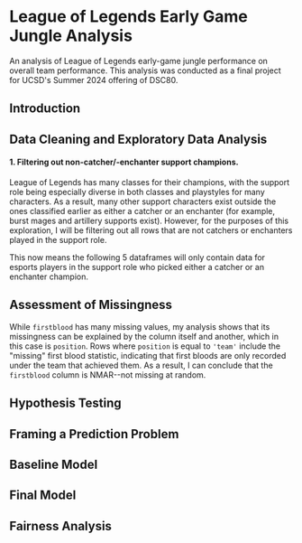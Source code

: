 # League of Legends Early Game Jungle Analysis
 An analysis of League of Legends early-game jungle performance on overall team performance. This analysis was conducted as a final project for UCSD's Summer 2024 offering of DSC80.

## Introduction
## Data Cleaning and Exploratory Data Analysis
#### 1. Filtering out non-catcher/-enchanter support champions.
League of Legends has many classes for their champions, with the support role being especially diverse in both classes and playstyles for many characters. As a result, many other support characters exist outside the ones classified earlier as either a catcher or an enchanter (for example, burst mages and artillery supports exist). However, for the purposes of this exploration, I will be filtering out all rows that are not catchers or enchanters played in the support role.

This now means the following 5 dataframes will only contain data for esports players in the support role who picked either a catcher or an enchanter champion.

## Assessment of Missingness
While `firstblood` has many missing values, my analysis shows that its missingness can be explained by the column itself and another, which in this case is `position`. Rows where `position` is equal to `'team'` include the "missing" first blood statistic, indicating that first bloods are only recorded under the team that achieved them. As a result, I can conclude that the `firstblood` column is NMAR--not missing at random.

## Hypothesis Testing
## Framing a Prediction Problem
## Baseline Model
## Final Model
## Fairness Analysis
